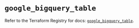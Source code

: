 # `google_bigquery_table`

Refer to the Terraform Registry for docs: [`google_bigquery_table`](https://registry.terraform.io/providers/hashicorp/google-beta/5.39.1/docs/resources/google_bigquery_table).

